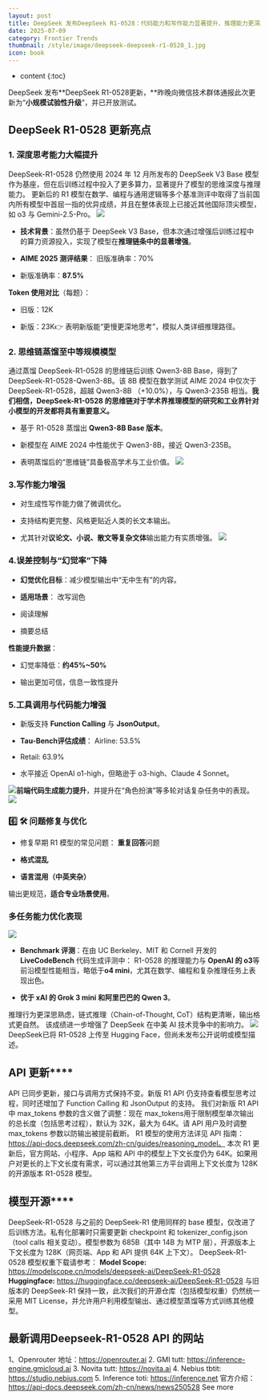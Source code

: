 ```yaml
---
layout: post
title: DeepSeek 发布DeepSeek R1-0528：代码能力和写作能力显著提升、推理能力更深层次 同时修复了一些问题
date: 2025-07-09
category: Frontier Trends
thumbnail: /style/image/deepseek-deepseek-r1-0528_1.jpg
icon: book
---
```

* content
{:toc}

DeepSeek 发布**DeepSeek R1-0528更新，**昨晚向微信技术群体通报此次更新为“**小规模试验性升级**”，并已开放测试。

## **DeepSeek R1-0528 更新亮点**

### 1. 深度思考能力大幅提升
DeepSeek-R1-0528 仍然使用 2024 年 12 月所发布的 DeepSeek V3 Base 模型作为基座，但在后训练过程中投入了更多算力，显著提升了模型的思维深度与推理能力。
更新后的 R1 模型在数学、编程与通用逻辑等多个基准测评中取得了当前国内所有模型中首屈一指的优异成绩，并且在整体表现上已接近其他国际顶尖模型，如 o3 与 Gemini-2.5-Pro。
![](https://assets-v2.circle.so/vuglp8rxg0u64wag0atpvqle7cbo)
- **技术背景**：虽然仍基于 DeepSeek V3 Base，但本次通过增强后训练过程中的算力资源投入，实现了模型在**推理链条中的显著增强**。

- **AIME 2025 测评结果**：
旧版准确率：70%

- 新版准确率：**87.5%**

**Token 使用对比**（每题）：

- 旧版：12K

- 新版：23K👉 表明新版能“更慢更深地思考”，模拟人类详细推理路径。

### 2. 思维链蒸馏至中等规模模型
通过蒸馏 DeepSeek-R1-0528 的思维链后训练 Qwen3-8B Base，得到了 DeepSeek-R1-0528-Qwen3-8B。该 8B 模型在数学测试 AIME 2024 中仅次于 DeepSeek-R1-0528，超越 Qwen3-8B （+10.0%），与 Qwen3-235B 相当。**我们相信，DeepSeek-R1-0528 的思维链对于学术界推理模型的研究和工业界针对小模型的开发都将具有重要意义。**

- 基于 R1-0528 蒸馏出 **Qwen3-8B Base 版本**。

- 新模型在 AIME 2024 中性能优于 Qwen3-8B，接近 Qwen3-235B。

- 表明蒸馏后的“思维链”具备极高学术与工业价值。
![](https://assets-v2.circle.so/4cexjbe4m88sxtx2f6vvsuy500ix)

### 3.写作能力增强

- 对生成性写作能力做了微调优化。

- 支持结构更完整、风格更贴近人类的长文本输出。

- 尤其针对**议论文、小说、散文等复杂文体**输出能力有实质增强。
![](https://assets-v2.circle.so/6mzro4d69k59nldzrm3ifow3qg3s)

### 4.误差控制与“幻觉率”下降

- **幻觉优化目标**：减少模型输出中“无中生有”的内容。

- **适用场景**：
改写润色

- 阅读理解

- 摘要总结

**性能提升数据**：

- 幻觉率降低：**约45%~50%**

- 输出更加可信，信息一致性提升

### 5.工具调用与代码能力增强

- 新版支持 **Function Calling** 与 **JsonOutput**。

- **Tau-Bench评估成绩**：
Airline: 53.5%

- Retail: 63.9%

- 水平接近 OpenAI o1-high，但略逊于 o3-high、Claude 4 Sonnet。

![](https://assets-v2.circle.so/e1l6gsyx43pif5lhj3zgsj4dvc0w)**前端代码生成能力提升**，并提升在“角色扮演”等多轮对话复杂任务中的表现。
![](https://assets-v2.circle.so/bxpxjz9ciei6lh55cubt38kevpxp)
### 6️⃣ 🛠 **问题修复与优化**

- 修复早期 R1 模型的常见问题：
**重复回答**问题

- **格式混乱**

- **语言混用（中英夹杂）**

输出更规范，**适合专业场景使用**。

### 多任务能力优化表现
![](https://assets-v2.circle.so/gtq5ems4nbbww7f0el57rexhbefe)
- **Benchmark 评测**：在由 UC Berkeley、MIT 和 Cornell 开发的 **LiveCodeBench** 代码生成评测中：
R1-0528 的推理能力与 **OpenAI 的 o3**等前沿模型性能相当，略低于**o4 mini**，尤其在数学、编程和复杂推理任务上表现出色。

- **优于 xAI 的 Grok 3 mini 和阿里巴巴的 Qwen 3**。

推理行为更深思熟虑，链式推理（Chain-of-Thought, CoT）结构更清晰，输出格式更自然。
该成绩进一步增强了 DeepSeek 在中美 AI 技术竞争中的影响力。
![](https://assets-v2.circle.so/io4j1766fe2nu4razu7azekgbtz0)DeepSeek已将 R1-0528 上传至 Hugging Face，但尚未发布公开说明或模型描述。

## **API 更新****​**
API 已同步更新，接口与调用方式保持不变。新版 R1 API 仍支持查看模型思考过程，同时还增加了 Function Calling 和 JsonOutput 的支持。
我们对新版 R1 API 中 max_tokens 参数的含义做了调整：现在 max_tokens用于限制模型单次输出的总长度（包括思考过程），默认为 32K，最大为 64K。请 API 用户及时调整 max_tokens 参数以防输出被提前截断。
R1 模型的使用方法详见 API 指南：https://api-docs.deepseek.com/zh-cn/guides/reasoning_model。
本次 R1 更新后，官方网站、小程序、App 端和 API 中的模型上下文长度仍为 64K。如果用户对更长的上下文长度有需求，可以通过其他第三方平台调用上下文长度为 128K 的开源版本 R1-0528 模型。

## **模型开源****​**
DeepSeek-R1-0528 与之前的 DeepSeek-R1 使用同样的 base 模型，仅改进了后训练方法。私有化部署时只需要更新 checkpoint 和 tokenizer_config.json（tool calls 相关变动）。模型参数为 685B（其中 14B 为 MTP 层），开源版本上下文长度为 128K（网页端、App 和 API 提供 64K 上下文）。
DeepSeek-R1-0528 模型权重下载请参考：
**Model Scope:** https://modelscope.cn/models/deepseek-ai/DeepSeek-R1-0528
**Huggingface:** https://huggingface.co/deepseek-ai/DeepSeek-R1-0528
与旧版本的 DeepSeek-R1 保持一致，此次我们的开源仓库（包括模型权重）仍然统一采用 MIT License，并允许用户利用模型输出、通过模型蒸馏等方式训练其他模型。

## **最新调用Deepseek-R1-0528 API 的网站**
1、Openrouter 地址：https://openrouter.ai
2. GMI tutt: https://inference-engine.gmicloud.ai
3. Novita tutt: https://novita.ai
4. Nebius tbtit: https://studio.nebius.com
5. Inference toti: https://inference.net 
官方介绍：https://api-docs.deepseek.com/zh-cn/news/news250528
See more